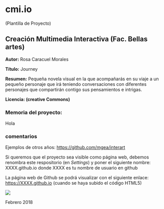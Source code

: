 # cmi.io

(Plantilla de Proyecto) 

## Creación Multimedia Interactiva (Fac. Bellas artes)

**Autor:** Rosa Caracuel Morales

**Título:** Journey

**Resumen:** Pequeña novela visual en la que acompañarás en su viaje a un pequeño personaje que irá teniendo conversaciones con diferentes personajes que compartirán contigo sus pensamientos e intrigas.

**Licencia: (creative Commons)**


### Memoria del proyecto:


Hola







### comentarios

Ejemplos de otros años: https://github.com/mgea/interart 

Si queremos que el proyecto sea visible como página web, debemos renombra este respositorio (en *Settings*) y poner el siguiente nombre: XXXX.github.io  donde XXXX es tu nombre de usuario en github

La página web de Github se podrá visualizar con el siguiente enlace: https://XXXX.github.io (cuando se haya subido el código HTML5) 


![](https://upload.wikimedia.org/wikipedia/commons/thumb/6/62/CC-BY-SA-Andere_Wikis_%28v%29.svg/200px-CC-BY-SA-Andere_Wikis_%28v%29.svg.png)



Febrero 2018
